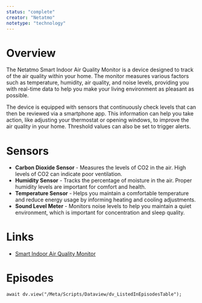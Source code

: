 ```yaml
---
status: "complete"
creator: "Netatmo"
notetype: "technology"
---
```

# Overview
The Netatmo Smart Indoor Air Quality Monitor is a device designed to track of the air quality within your home. The monitor measures various factors such as temperature, humidity, air quality, and noise levels, providing you with real-time data to help you make your living environment as pleasant as possible.

The device is equipped with sensors that continuously check levels that can then be reviewed via a smartphone app. This information can help you take action, like adjusting your thermostat or opening windows, to improve the air quality in your home. Threshold values can also be set to trigger alerts.


# Sensors
- **Carbon Dioxide Sensor** - Measures the levels of CO2 in the air. High levels of CO2 can indicate poor ventilation.
- **Humidity Sensor** - Tracks the percentage of moisture in the air. Proper humidity levels are important for comfort and health.
- **Temperature Sensor** - Helps you maintain a comfortable temperature and reduce energy usage by informing heating and cooling adjustments.
- **Sound Level Meter** - Monitors noise levels to help you maintain a quiet environment, which is important for concentration and sleep quality.

# Links
- [Smart Indoor Air Quality Monitor](https://www.netatmo.com/en-gb/smart-indoor-air-quality-monitor)

# Episodes
```dataviewjs
await dv.view("/Meta/Scripts/Dataview/dv_ListedInEpisodesTable");
```
